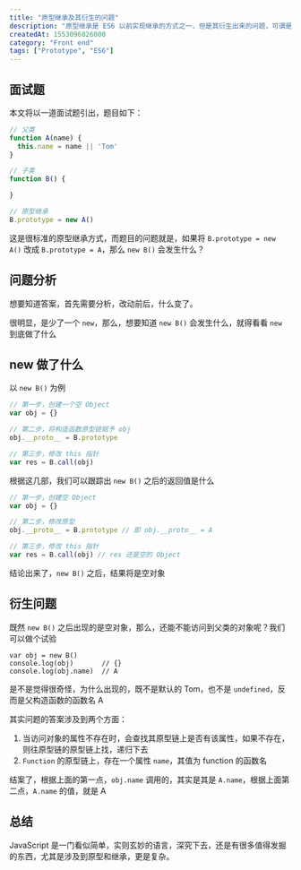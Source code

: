```yaml
---
title: "原型继承及其衍生的问题"
description: "原型继承是 ES6 以前实现继承的方式之一，但是其衍生出来的问题，可谓是不少，本文以一道面试题为引，引出 JS 内部的一些机制"
createdAt: 1553096026000
category: "Front end"
tags: ["Prototype", "ES6"]
---
```


## 面试题 ###

本文将以一道面试题引出，题目如下：

```js
// 父类
function A(name) {
  this.name = name || 'Tom'
}

// 子类
function B() {

}

// 原型继承
B.prototype = new A()
```

这是很标准的原型继承方式，而题目的问题就是，如果将 `B.prototype = new A()` 改成 `B.prototype = A`，那么 `new B()` 会发生什么？

## 问题分析 ##

想要知道答案，首先需要分析，改动前后，什么变了。

很明显，是少了一个 `new`，那么，想要知道 `new B()` 会发生什么，就得看看 `new` 到底做了什么

## new 做了什么  ##

以 `new B()` 为例

```js
// 第一步，创建一个空 Object
var obj = {}

// 第二步，将构造函数原型链赋予 obj
obj.__proto__ = B.prototype

// 第三步，修改 this 指针
var res = B.call(obj)
```

根据这几部，我们可以跟踪出 `new B()` 之后的返回值是什么

```js
// 第一步，创建空 Object
var obj = {}

// 第二步，修改原型
obj.__proto__ = B.prototype // 即 obj.__proto__ = A

// 第三步，修改 this 指针
var res = B.call(obj) // res 还是空的 Object
```

结论出来了，`new B()` 之后，结果将是空对象

## 衍生问题 ##

既然 `new B()` 之后出现的是空对象，那么，还能不能访问到父类的对象呢？我们可以做个试验

```
var obj = new B()
console.log(obj)       // {}
console.log(obj.name)  // A
```

是不是觉得很奇怪，为什么出现的，既不是默认的 Tom，也不是 `undefined`，反而是父构造函数的函数名 A

其实问题的答案涉及到两个方面：

1. 当访问对象的属性不存在时，会查找其原型链上是否有该属性，如果不存在，则往原型链的原型链上找，递归下去
2. `Function` 的原型链上，存在一个属性 `name`，其值为 function 的函数名

结案了，根据上面的第一点，`obj.name` 调用的，其实是其是 `A.name`，根据上面第二点，`A.name` 的值，就是 A

## 总结 ##

JavaScript 是一门看似简单，实则玄妙的语言，深究下去，还是有很多值得发掘的东西，尤其是涉及到原型和继承，更是复杂。
